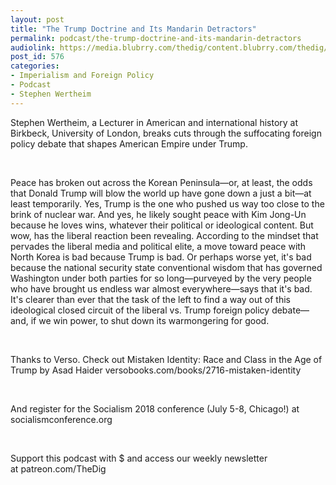 ```yaml
---
layout: post
title: "The Trump Doctrine and Its Mandarin Detractors"
permalink: podcast/the-trump-doctrine-and-its-mandarin-detractors
audiolink: https://media.blubrry.com/thedig/content.blubrry.com/thedig/The_Dig_-_EP_124_-_Wertheim.mp3
post_id: 576
categories: 
- Imperialism and Foreign Policy
- Podcast
- Stephen Wertheim
---
```


Stephen Wertheim, a Lecturer in American and international history at Birkbeck, University of London, breaks cuts through the suffocating foreign policy debate that shapes American Empire under Trump.

 

Peace has broken out across the Korean Peninsula—or, at least, the odds that Donald Trump will blow the world up have gone down a just a bit—at least temporarily. Yes, Trump is the one who pushed us way too close to the brink of nuclear war. And yes, he likely sought peace with Kim Jong-Un because he loves wins, whatever their political or ideological content. But wow, has the liberal reaction been revealing. According to the mindset that pervades the liberal media and political elite, a move toward peace with North Korea is bad because Trump is bad. Or perhaps worse yet, it's bad because the national security state conventional wisdom that has governed Washington under both parties for so long—purveyed by the very people who have brought us endless war almost everywhere—says that it's bad. It's clearer than ever that the task of the left to find a way out of this ideological closed circuit of the liberal vs. Trump foreign policy debate—and, if we win power, to shut down its warmongering for good.

 

Thanks to Verso. Check out Mistaken Identity: Race and Class in the Age of Trump by Asad Haider versobooks.com/books/2716-mistaken-identity

 

And register for the Socialism 2018 conference (July 5-8, Chicago!) at socialismconference.org

 

Support this podcast with $ and access our weekly newsletter at patreon.com/TheDig

 